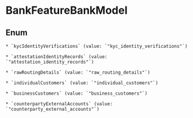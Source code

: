 
# BankFeatureBankModel

## Enum


    * `kycIdentityVerifications` (value: `"kyc_identity_verifications"`)

    * `attestationIdentityRecords` (value: `"attestation_identity_records"`)

    * `rawRoutingDetails` (value: `"raw_routing_details"`)

    * `individualCustomers` (value: `"individual_customers"`)

    * `businessCustomers` (value: `"business_customers"`)

    * `counterpartyExternalAccounts` (value: `"counterparty_external_accounts"`)



